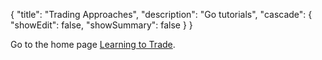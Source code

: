 {
  "title": "Trading Approaches",
  "description": "Go tutorials",
  "cascade": {
    "showEdit": false,
    "showSummary": false
  }
}

<!--
{{< figure src="images/art-icons/GoGopher-Scholar.png" class="img-sm">}}

*Go Gopher Scholar from Maria Letta's [GitHub repository](https://github.com/MariaLetta/free-gophers-pack)*

The [Master of Science in Data Science (MSDS)](/curriculum/) program offers five specializations:
- Analytics and Modeling *(closely aligned with R)*
- Artificial Intelligence *(Python clients for deep learning)*
- Data Engineering *(most courses use Go)*
- Analytics Management
- Technology Entrepreneurship

#### Courses with Go:
- [Go Learning Studio](/three-languages/4d-three-languages/)
- [MSDS 431 Data Engineering with Go](/data-engineering-with-go/)
- [MSDS 432 Foundations of Data Engineering](/foundations-of-data-engineering/)
- [MSDS 434 Data Science and Cloud Computing](/analytics-application-engineering/)
- [MSDS 436 Technology Product Engineering](/analytics-systems-engineering/)
- [MSDS 459 Knowledge Engineering](/knowledge-engineering/)
   
The MSDS program also offers training in Python, R, and SQL. See [Languages for Data Science](/three-languages/).

#### Course content is complemented by online learning resources:
-->


Go to the home page [Learning to Trade](/).






 